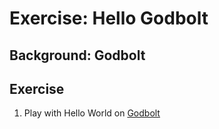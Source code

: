 # Exercise: Hello Godbolt

## Background: Godbolt

## Exercise

1. Play with Hello World on [Godbolt](https://godbolt.org/z/bceh7693T)
